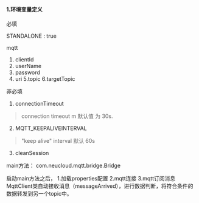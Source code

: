 #### 1.环境变量定义

必填

STANDALONE  :   true 

mqtt

1.  clientId
2. userName
3. password
4. uri
5.topic
6.targetTopic
 



非必填

1.   connectionTimeout

   > connection timeout m 默认值 为 30s.
   
2.  MQTT_KEEPALIVEINTERVAL

>    "keep alive" interval  默认 60s 
3.  cleanSession
    
main方法：
    com.neucloud.mqtt.bridge.Bridge
    
    
启动main方法之后，
    1.加载properties配置
    2.mqtt连接
    3.mqtt订阅消息
MqttClient类自动接收消息（messageArrived），进行数据判断，将符合条件的数据转发到另一个topic中。

     

      
          
